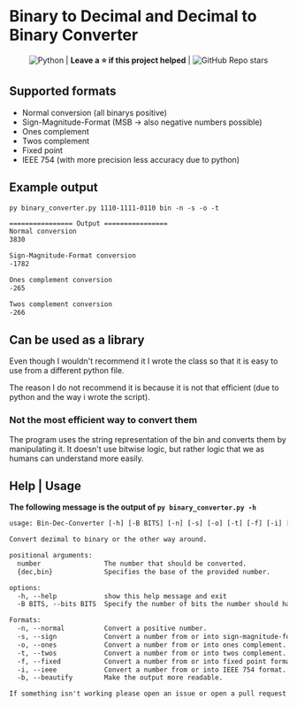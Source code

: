 # Binary to Decimal and Decimal to Binary Converter

<div align="center">

![Python](https://img.shields.io/badge/python-3670A0?style=for-the-badge&logo=python&logoColor=ffdd54) | **Leave a ⭐ if this project helped** | ![GitHub Repo stars](https://img.shields.io/github/stars/testspieler09/binary_converter)

</div>

## Supported formats

- Normal conversion (all binarys positive)
- Sign-Magnitude-Format (MSB -> also negative numbers possible)
- Ones complement
- Twos complement
- Fixed point
- IEEE 754 (with more precision less accuracy due to python)

## Example output

```
py binary_converter.py 1110-1111-0110 bin -n -s -o -t
```

```txt
================ Output ================
Normal conversion
3830

Sign-Magnitude-Format conversion
-1782

Ones complement conversion
-265

Twos complement conversion
-266
```

## Can be used as a library

Even though I wouldn't recommend it I wrote the class so that it is easy to use from a different python file.

The reason I do not recommend it is because it is not that efficient (due to python and the way i wrote the script).

### Not the most efficient way to convert them

The program uses the string representation of the bin and converts them by manipulating it. It doesn't use bitwise logic, but rather logic that we as humans can understand more easily.

## Help | Usage

**The following message is the output of `py binary_converter.py -h`**

```txt
usage: Bin-Dec-Converter [-h] [-B BITS] [-n] [-s] [-o] [-t] [-f] [-i] [-b] number {dec,bin}

Convert dezimal to binary or the other way around.

positional arguments:
  number                The number that should be converted.
  {dec,bin}             Specifies the base of the provided number.

options:
  -h, --help            show this help message and exit
  -B BITS, --bits BITS  Specify the number of bits the number should have (mostly for DEC->BIN)

Formats:
  -n, --normal          Convert a positive number.
  -s, --sign            Convert a number from or into sign-magnitude-format.
  -o, --ones            Convert a number from or into ones complement.
  -t, --twos            Convert a number from or into twos complement.
  -f, --fixed           Convert a number from or into fixed point format.
  -i, --ieee            Convert a number from or into IEEE 754 format.
  -b, --beautify        Make the output more readable.

If something isn't working please open an issue or open a pull request on [ https://github.com/Testspieler09/binary_converter ]
```
